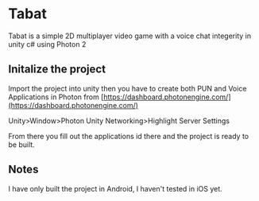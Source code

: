 # Tabat
Tabat is a simple 2D multiplayer video game with a voice chat integerity in unity c# using Photon 2


## Initalize the project

Import the project into unity then you have to create both PUN and Voice Applications in Photon from [https://dashboard.photonengine.com/](https://dashboard.photonengine.com/)

Unity>Window>Photon Unity Networking>Highlight Server Settings

From there you fill out the applications id there and the project is ready to be built.

## Notes

I have only built the project in Android, I haven't tested in iOS yet.
